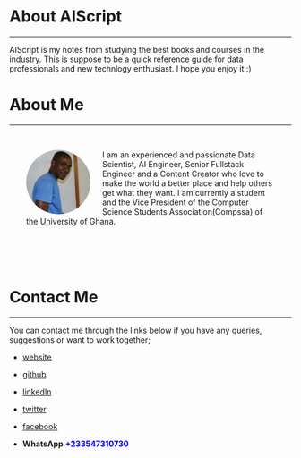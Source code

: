 # About AIScript

---

AIScript is my notes from studying the best books and courses in the industry. This is suppose to be a quick reference guide for data professionals and new technlogy enthusiast. I hope you enjoy it :)

# About Me

---

 <div style="margin-bottom:5rem;float: left; width: 100%;">
   <div style="padding:30px">
      <img src="../images/dan.jpg" style="border-radius:50%; max-height:115px; float: left; margin-right:1.5em;"> <span style="text-align:center">I am an experienced and passionate Data Scientist, AI Engineer, Senior Fullstack Engineer and a Content Creator who love to make the world a better place and help others get what they want. I am currently a student and the Vice President of the Computer Science Students Association(Compssa) of the University of Ghana.</span>
   </div>
 </div>

# Contact Me

---

You can contact me through the links below if you have any queries, suggestions or want to work together;

- [website](https://boadzie.surge.sh)

- [github](https://github.com/Boadzie)

- [linkedIn](https://www.linkedin.com/in/daniel-boadzie-5ab68213a/)

- [twitter](https://twitter.com/boadzie)

- [facebook](https://www.facebook.com/profile.php?id=100006259099181&ref=bookmarks)

- **WhatsApp** <span style="color: blue; font-weight: bold;"> +233547310730</span>
